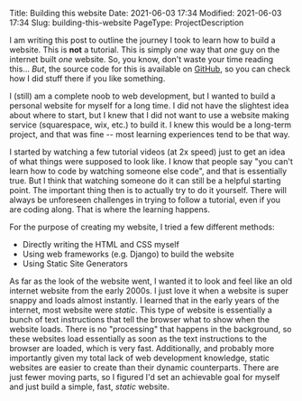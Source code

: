 Title: Building this website
Date: 2021-06-03 17:34
Modified: 2021-06-03 17:34
Slug: building-this-website
PageType: ProjectDescription

I am writing this post to outline the journey I took to learn how to build a website.
This is **not** a tutorial.
This is simply *one* way that *one* guy on the internet built *one* website.
So, you know, don't waste your time reading this...
*But*, the source code for this is available on [GitHub](https://github.com/vibhavgaur/vibhavgaur.github.io), so you can check how I did stuff there if you like something.

I (still) am a complete noob to web development, but I wanted to build a personal website for myself for a long time.
I did not have the slightest idea about where to start, but I knew that I did not want to use a website making service (squarespace, wix, etc.) to build it.
I knew this would be a long-term project, and that was fine -- most learning experiences tend to be that way.

I started by watching a few tutorial videos (at 2x speed) just to get an idea of what things were supposed to look like.
I know that people say "you can't learn how to code by watching someone else code", and that is essentially true.
But I think that watching someone do it can still be a helpful starting point.
The important thing then is to actually try to do it yourself.
There will always be unforeseen challenges in trying to follow a tutorial, even if you are coding along.
That is where the learning happens.

For the purpose of creating my website, I tried a few different methods:

- Directly writing the HTML and CSS myself
- Using web frameworks (e.g. Django) to build the website
- Using Static Site Generators

As far as the look of the website went, I wanted it to look and feel like an old internet website from the early 2000s. 
I just love it when a website is super snappy and loads almost instantly. 
I learned that in the early years of the internet, most website were *static*. 
This type of website is essentially a bunch of text instructions that tell the browser what to show when the website loads. 
There is no "processing" that happens in the background, so these websites load essentially as soon as the text instructions to the browser are loaded, which is very fast.
Additionally, and probably more importantly given my total lack of web development knowledge, static websites are easier to create than their dynamic counterparts.
There are just fewer moving parts, so I figured I'd set an achievable goal for myself and just build a simple, fast, *static* website.

